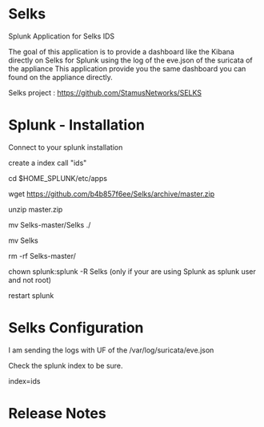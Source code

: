 # Selks
Splunk Application for Selks IDS

The goal of this application is to provide a dashboard like the Kibana directly on Selks for Splunk using the log of the eve.json of the suricata of the appliance
This application provide you the same dashboard you can found on the appliance directly.

Selks project : https://github.com/StamusNetworks/SELKS

# Splunk - Installation

Connect to your splunk installation

create a index call "ids"

cd $HOME_SPLUNK/etc/apps

wget https://github.com/b4b857f6ee/Selks/archive/master.zip

unzip master.zip

 mv Selks-master/Selks ./
 
 mv Selks
 
 rm -rf Selks-master/
 
 chown splunk:splunk -R Selks   (only if your are using Splunk as splunk user and not root)
 
 restart splunk 
 
 # Selks Configuration
 
I am sending the logs with UF of the /var/log/suricata/eve.json

Check the splunk index to be sure.

index=ids


# Release Notes

